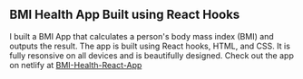## BMI Health App Built using React Hooks

  I built a BMI App that calculates a person's body mass index (BMI) and outputs the result. The app is built using React hooks, HTML, and CSS. 
  It is fully resonsive on all devices and is beautifully designed. Check out the app on netlify at [BMI-Health-React-App](https://bmi-health-react-app.netlify.app/)
